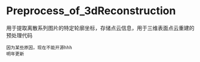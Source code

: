 # Preprocess_of_3dReconstruction
用于提取离散系列图片的特定轮廓坐标，存储点云信息，用于三维表面点云重建的预处理代码

```
因为某些原因，现在不能开源hhh
明年更新
```
